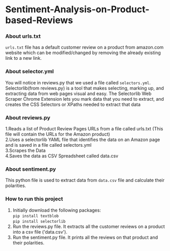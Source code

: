 # Sentiment-Analysis-on-Product-based-Reviews
### About urls.txt
``` urls.txt ``` file has a default customer review on a product from amazon.com website which can be modified/changed by removing the already existing link to a new link.

### About selector.yml
You will notice in reviews.py that we used a file called ``` selectors.yml ```. Selectorlib(from reviews.py) is a tool that makes selecting, marking up, and extracting data from web pages visual and easy. The Selectorlib Web Scraper Chrome Extension lets you mark data that you need to extract, and creates the CSS Selectors or XPaths needed to extract that data 

### About reviews.py
1.Reads a list of Product Review Pages URLs from a file called urls.txt (This file will contain the URLs for the Amazon product) <br/>
2.Uses a selectorlib YAML file that identifies the data on an Amazon page and is saved in a file called selectors.yml <br/>
3.Scrapes the Data <br/>
4.Saves the data as CSV Spreadsheet called data.csv <br/>

### About sentiment.py
This python file is used to extract data from ``` data.csv ``` file and calculate their polarities.

### How to run this project
1. Initially download the following packages: <br/>
``` pip install textblob ``` <br/>
``` pip install selectorlib ``` <br/>
2. Run the reviews.py file. It extracts all the customer reviews on a product into a csv file ('data.csv'). <br/>
3. Run the sentiment.py file. It prints all the reviews on that product and their polarities.
